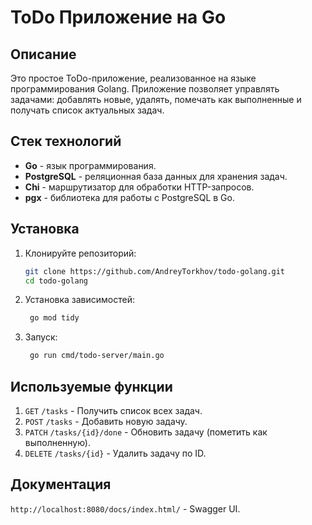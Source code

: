 # ToDo Приложение на Go

## Описание

Это простое ToDo-приложение, реализованное на языке программирования Golang. Приложение позволяет управлять задачами: добавлять новые, удалять, помечать как выполненные и получать список актуальных задач.

## Стек технологий

- **Go** - язык программирования.
- **PostgreSQL** - реляционная база данных для хранения задач.
- **Chi** - маршрутизатор для обработки HTTP-запросов.
- **pgx** - библиотека для работы с PostgreSQL в Go.

## Установка

1. Клонируйте репозиторий:
   ```bash
   git clone https://github.com/AndreyTorkhov/todo-golang.git
   cd todo-golang
   ```
2. Установка зависимостей:

   ```bash
    go mod tidy
   ```

3. Запуск:

   ```bash
    go run cmd/todo-server/main.go
   ```

## Используемые функции

1. `GET` `/tasks` - Получить список всех задач.
2. `POST` `/tasks` - Добавить новую задачу.
3. `PATCH` `/tasks/{id}/done` - Обновить задачу (пометить как выполненную).
4. `DELETE` `/tasks/{id}` - Удалить задачу по ID.

## Документация

`http://localhost:8080/docs/index.html/` - Swagger UI.
